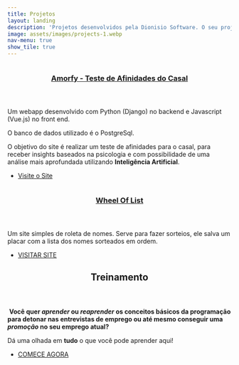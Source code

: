 ```yaml
---
title: Projetos
layout: landing
description: 'Projetos desenvolvidos pela Dionisio Software. O seu projeto pode ser o próximo!'
image: assets/images/projects-1.webp
nav-menu: true
show_tile: true
---
```


<!-- Main -->
<div id="main">

<!-- One -->
<!--section id="one">
	<div class="inner">
		<header class="major">
			<h2>Sed amet aliquam</h2>
		</header>
		<p>Nullam et orci eu lorem consequat tincidunt vivamus et sagittis magna sed nunc rhoncus condimentum sem. In efficitur ligula tate urna. Maecenas massa vel lacinia pellentesque lorem ipsum dolor. Nullam et orci eu lorem consequat tincidunt. Vivamus et sagittis libero. Nullam et orci eu lorem consequat tincidunt vivamus et sagittis magna sed nunc rhoncus condimentum sem. In efficitur ligula tate urna.</p>
	</div>
</section-->

<!-- Two -->
<section id="two" class="spotlights">
	<section>
		<a href="http://www.amorfy.com.br" class="image">
			<img src="{% link assets/images/amorfy-logo.png %}" alt="" data-position="center center" />
		</a>
		<div class="content">
			<div class="inner">
				<header class="major">
					<h3><a href="http://www.amorfy.com.br">Amorfy - Teste de Afinidades do Casal</a></h3>
				</header>
				<p>Um webapp desenvolvido com Python (Django) no backend e Javascript (Vue.js) no front end.</p>
				<p>O banco de dados utilizado é o PostgreSql.</p>
				<p>O objetivo do site é realizar um teste de afinidades para o casal, para receber insights baseados na psicologia e com possibilidade de uma análise mais aprofundada utilizando <b>Inteligência Artificial</b>.</p>
				<ul class="actions">
					<li><a href="http://www.amorfy.com.br" class="button">Visite o Site</a></li>
				</ul>
			</div>
		</div>
	</section>
	<section>
		<a href="https://wheeloflist.com" class="image">
			<img src="{% link assets/images/wheel-of-list.png %}" alt="" data-position="top center" />
		</a>
		<div class="content">
			<div class="inner">
				<header class="major">
					<h3><a href="https://wheeloflist.com">Wheel Of List</a></h3>
				</header>
				<p>Um site simples de roleta de nomes. Serve para fazer sorteios, ele salva um placar com a lista dos nomes sorteados em ordem.</p>
				<ul class="actions">
					<li><a href="https://wheeloflist.com" class="button">VISITAR SITE</a></li>
				</ul>
			</div>
		</div>
	</section>
	<!--section>
		<a href="generic.html" class="image">
			<img src="{% link assets/images/pic10.jpg %}" alt="" data-position="25% 25%" />
		</a>
		<div class="content">
			<div class="inner">
				<header class="major">
					<h3>Sed nunc ligula</h3>
				</header>
				<p>Nullam et orci eu lorem consequat tincidunt vivamus et sagittis magna sed nunc rhoncus condimentum sem. In efficitur ligula tate urna. Maecenas massa sed magna lacinia magna pellentesque lorem ipsum dolor. Nullam et orci eu lorem consequat tincidunt. Vivamus et sagittis tempus.</p>
				<ul class="actions">
					<li><a href="generic.html" class="button">Learn more</a></li>
				</ul>
			</div>
		</div>
	</section-->
</section>

<!-- Three -->
<section id="three">
	<div class="inner">
		<header class="major">
			<h2>Treinamento</h2>
		</header>
		<p><span class="image left" style="width: 10em;"><img src="{% link assets/images/welcome-2.webp %}" alt="" /></span>
		<strong>Você quer <i>aprender</i> ou <i>reaprender</i> os conceitos básicos da <b>programação</b> para detonar nas entrevistas de emprego ou até mesmo conseguir uma <i>promoção</i> no seu emprego atual?</strong><br>
		<p>Dá uma olhada em <b>tudo</b> o que você pode aprender aqui!</p></p>
		<ul class="actions">
			<li><a href="/trainning" class="button next">COMECE AGORA</a></li>
		</ul>
	</div>
</section>

</div>
